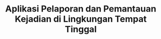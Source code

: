 ---
code: PBL-108
name: WaspadaAja
title: Aplikasi Pelaporan dan Pemantauan Kejadian di Lingkungan Tempat Tinggal
tags:
  - Javascript
manpro: 222331-gilang
cover: ./cover.png
link: https://pbl.polibatam.ac.id/pamerin/detail.php?title=aplikasi-pelaporan-dan-pemantauan-kejadian-di-lingkungan-tempat-tinggal&id=MjU1Nw==&ta=NQ==&id_tim=Mjg0Mw==
team:
  - 4342401033-adib
  - 4342401041-dony
  - 4342401046-rohani
  - 4342401048-jauharil
  - 4342401049-nanda
  - 4342401059-aldreno
---